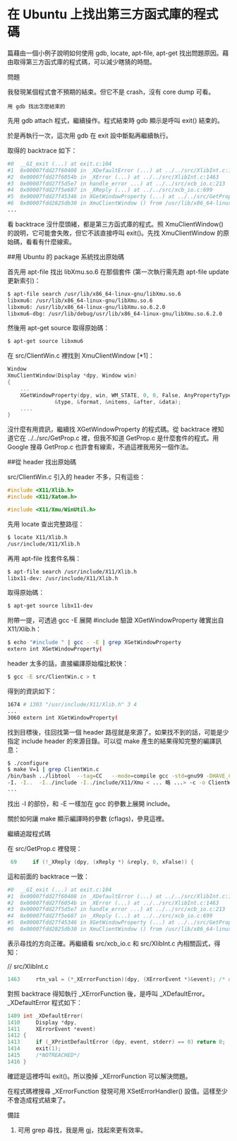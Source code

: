 # 在 Ubuntu 上找出第三方函式庫的程式碼


篇藉由一個小例子說明如何使用 gdb, locate, apt-file, apt-get 找出問題原因。藉由取得第三方函式庫的程式碼，可以減少瞎猜的時間。

問題

我發現某個程式會不預期的結束。但它不是 crash，沒有 core dump 可看。

`用 gdb 找出怎麼結束的`

先用 gdb attach 程式，繼續操作。程式結束時 gdb 顯示是呼叫 exit() 結束的。

於是再執行一次，這次用 gdb 在 exit 設中斷點再繼續執行。

取得的 backtrace 如下：

```sh
#0  __GI_exit (...) at exit.c:104
#1  0x00007fdd27f60408 in _XDefaultError (...) at ../../src/XlibInt.c:1414
#2  0x00007fdd27f6054b in _XError (...) at ../../src/XlibInt.c:1463
#3  0x00007fdd27f5d5e7 in handle_error ...) at ../../src/xcb_io.c:213
#4  0x00007fdd27f5e687 in _XReply (...) at ../../src/xcb_io.c:699
#5  0x00007fdd27f45346 in XGetWindowProperty (...) at ../../src/GetProp.c:69
#6  0x00007fdd2825db30 in XmuClientWindow () from /usr/lib/x86_64-linux-gnu/libXmu.so.6
...
```

看 backtrace 沒什麼頭緒，都是第三方函式庫的程式。照 XmuClientWindow() 的說明，它可能會失敗，但它不該直接呼叫 exit()。先找 XmuClientWindow 的原始碼，看看有什麼線索。

##用 Ubuntu 的 package 系統找出原始碼

首先用 apt-file 找出 libXmu.so.6 在那個套件 (第一次執行需先跑 apt-file update 更新索引)：

```sh
$ apt-file search /usr/lib/x86_64-linux-gnu/libXmu.so.6
libxmu6: /usr/lib/x86_64-linux-gnu/libXmu.so.6
libxmu6: /usr/lib/x86_64-linux-gnu/libXmu.so.6.2.0
libxmu6-dbg: /usr/lib/debug/usr/lib/x86_64-linux-gnu/libXmu.so.6.2.0
```

然後用 apt-get source 取得原始碼：

```sh
$ apt-get source libxmu6
```

在 src/ClientWin.c 裡找到 XmuClientWindow [*1]：

```c
Window
XmuClientWindow(Display *dpy, Window win)
{
    ...
    XGetWindowProperty(dpy, win, WM_STATE, 0, 0, False, AnyPropertyType,
               &type, &format, &nitems, &after, &data);
    ....
}
```

沒什麼有用資訊，繼續找 XGetWindowProperty 的程式碼。從 backtrace 裡知道它在 ../../src/GetProp.c 裡，但我不知道 GetProp.c 是什麼套件的程式。用 Google 搜尋 GetProp.c 也許會有線索，不過這裡我用另一個作法。

##從 header 找出原始碼

src/ClientWin.c 引入的 header 不多，只有這些：

```c
#include <X11/Xlib.h>
#include <X11/Xatom.h>

#include <X11/Xmu/WinUtil.h>
```

先用 locate 查出完整路徑：

```sh
$ locate X11/Xlib.h
/usr/include/X11/Xlib.h
```

再用 apt-file 找套件名稱：

```sh
$ apt-file search /usr/include/X11/Xlib.h
libx11-dev: /usr/include/X11/Xlib.h
```

取得原始碼：

```sh
$ apt-get source libx11-dev
```

附帶一提，可透過 gcc -E 展開 #include 驗證 XGetWindowProperty 確實出自 X11/Xlib.h：

```sh
$ echo "#include " | gcc - -E | grep XGetWindowProperty
extern int XGetWindowProperty(
```

header 太多的話，直接編譯原始檔比較快：

```sh
$ gcc -E src/ClientWin.c > t
```

得到的資訊如下：
```sh
1674 # 1303 "/usr/include/X11/Xlib.h" 3 4
...
3060 extern int XGetWindowProperty(
```

找到目標後，往回找第一個 header 路徑就是來源了。如果找不到的話，可能是少指定 include header 的來源目錄。可以從 make 產生的結果得知完整的編譯訊息：

```sh
$ ./configure
$ make V=1 | grep ClientWin.c
/bin/bash ../libtool  --tag=CC   --mode=compile gcc -std=gnu99 -DHAVE_CONFIG_H \
-I. -I..  -I../include -I../include/X11/Xmu < ... 略 ...> -c -o ClientWin.lo ClientWin.c
...
```

找出 -I 的部份，和 -E 一樣加在 gcc 的參數上展開 include。

關於如何讓 make 顯示編譯時的參數 (cflags)，參見這裡。

繼續追蹤程式碼

在 src/GetProp.c 裡發現：

```c
 69     if (!_XReply (dpy, (xReply *) &reply, 0, xFalse)) {
```

這和前面的 backtrace 一致：

```sh
#0  __GI_exit (...) at exit.c:104
#1  0x00007fdd27f60408 in _XDefaultError (...) at ../../src/XlibInt.c:1414
#2  0x00007fdd27f6054b in _XError (...) at ../../src/XlibInt.c:1463
#3  0x00007fdd27f5d5e7 in handle_error ...) at ../../src/xcb_io.c:213
#4  0x00007fdd27f5e687 in _XReply (...) at ../../src/xcb_io.c:699
#5  0x00007fdd27f45346 in XGetWindowProperty (...) at ../../src/GetProp.c:69
#6  0x00007fdd2825db30 in XmuClientWindow () from /usr/lib/x86_64-linux-gnu/libXmu.so.6
```

表示尋找的方向正確。再繼續看 src/xcb_io.c 和 src/XlibInt.c 內相關函式，得知：


// src/XlibInt.c

```c
1463     rtn_val = (*_XErrorFunction)(dpy, (XErrorEvent *)&event); /* upcall */
```

對照 backtrace 得知執行 _XErrorFunction 後，是呼叫 _XDefaultError。_XDefaultError 程式如下：

```c
1409 int _XDefaultError(
1410     Display *dpy,
1411     XErrorEvent *event)
1412 {
1413     if (_XPrintDefaultError (dpy, event, stderr) == 0) return 0;
1414     exit(1);
1415     /*NOTREACHED*/
1416 }
```

確認是這裡呼叫 exit()。所以換掉 _XErrorFunction 可以解決問題。

在程式碼裡搜尋 _XErrorFunction 發現可用 XSetErrorHandler() 設值。這樣至少不會造成程式結束了。

備註

1. 可用 grep 尋找，我是用 gj，找起來更有效率。